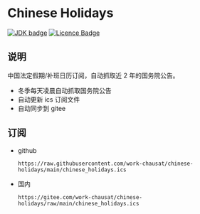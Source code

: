 # Chinese Holidays

[![JDK badge][jdk_badge]][jdk]
[![Licence Badge][mit_badge]][mit]

[jdk_badge]: https://img.shields.io/badge/JDK-11-red?logo=java
[jdk]: https://jdk.java.net/java-se-ri/11
[mit_badge]: https://img.shields.io/github/license/chaiyan0216/chinese-holidays?color=blue
[mit]: https://github.com/chaiyan0216/chinese-holidays/blob/main/LICENSE

## 说明

中国法定假期/补班日历订阅，自动抓取近 2 年的国务院公告。

- 冬季每天凌晨自动抓取国务院公告
- 自动更新 ics 订阅文件
- 自动同步到 gitee

## 订阅

- github

  ```
  https://raw.githubusercontent.com/work-chausat/chinese-holidays/main/chinese_holidays.ics
  ```

- 国内

  ```
  https://gitee.com/work-chausat/chinese-holidays/raw/main/chinese_holidays.ics
  ```
